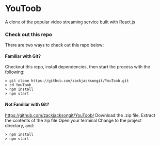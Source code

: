 # YouToob

A clone of the popular video streaming service built with React.js

### Check out this repo

There are two ways to check out this repo below:

#### Familiar with Git?

Checkout this repo, install dependencies, then start the process with the following:

```
> git clone https://github.com/zackjacksongit/YouToob.git
> cd YouToob
> npm install
> npm start
```

#### Not Familiar with Git?

https://github.com/zackjacksongit/YouToob/
Download the .zip file.
Extract the contents of the zip file
Open your terminal
Change to the project directory, and:

```
> npm install
> npm start
```
